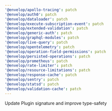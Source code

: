 ```yaml
---
'@envelop/apollo-tracing': patch
'@envelop/auth0': patch
'@envelop/dataloader': patch
'@envelop/execute-subscription-event': patch
'@envelop/extended-validation': patch
'@envelop/generic-auth': patch
'@envelop/graphql-modules': patch
'@envelop/live-query': patch
'@envelop/opentelemetry': patch
'@envelop/operation-field-permissions': patch
'@envelop/persisted-operations': patch
'@envelop/prometheus': patch
'@envelop/rate-limiter': patch
'@envelop/resource-limitations': patch
'@envelop/response-cache': patch
'@envelop/sentry': patch
'@envelop/statsd': patch
'@envelop/validation-cache': patch
---
```


Update Plugin signature and improve type-safety
